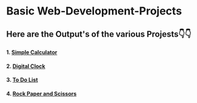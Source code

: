 # Basic Web-Development-Projects 
## Here are the Output's of the various Projests👇👇

#### 1. [Simple Calculator]()
#### 2. [Digital Clock]()
#### 3. [To Do List]()
#### 4. [Rock Paper and Scissors]()